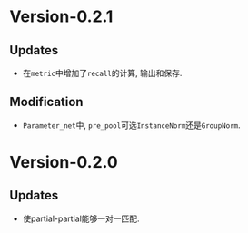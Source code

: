 # Version-0.2.1

## Updates

- 在`metric`中增加了`recall`的计算, 输出和保存.

## Modification

- `Parameter_net`中, `pre_pool`可选`InstanceNorm`还是`GroupNorm`.

# Version-0.2.0

## Updates

- 使partial-partial能够一对一匹配.
